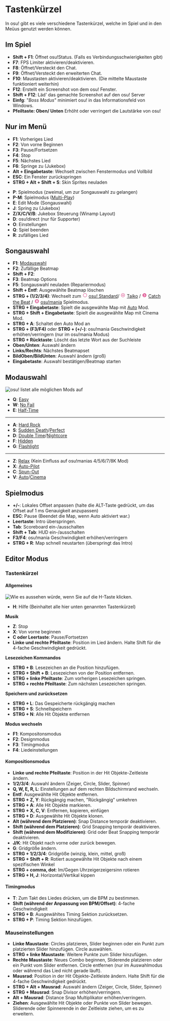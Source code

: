 Tastenkürzel
==============

In osu! gibt es viele verschiedene Tastenkürzel, welche im Spiel und in den Meüus genutzt werden können.

Im Spiel
--------

-   **Shift + F1**: Öffnet osu!Status. (Falls es Verbindungsschwierigkeiten gibt)
-   **F7**: FPS Limiter aktivieren/deaktivieren.
-   **F8**: Öffnet/Versteckt den Chat.
-   **F9**: Öffnet/Versteckt den erweiterten Chat.
-   **F10**: Maustasten aktivieren/deaktivieren. (Die mittelte Maustaste funktioniert weiterhin)
-   **F12**: Erstellt ein Screenshot von dem osu! Fenster.
-   **Shift + F12**: Läd' das gemachte Screenshot auf den osu! Server
-   **Einfg**: "*Boss Modus*" minimiert osu! in das Informationsfeld von Windows.
-   **Pfeiltaste: Oben/ Unten** Erhöht oder verringert die Lautstärke von osu!

Nur im Menü
-----------

-   **F1**: Vorheriges Lied
-   **F2**: Von vorne Beginnen
-   **F3**: Pause/Fortsetzen
-   **F4**: Stop
-   **F5**: Nächstes Lied
-   **F6**: Springe zu (Jukebox)
-   **Alt + Eingabetaste**: Wechselt zwischen Fenstermodus und Vollbild
-   **ESC**: Ein Fenster zurückspringen
-   **STRG + Alt + Shift + S**: Skin Sprites neuladen

<!-- -->

-   **P**: Spielmodus (zweimal, um zur Songauswahl zu gelangen)
-   **P-M**: Spielmodus ([Multi-Play](/wiki/Multi))
-   **E**: Edit Mode (Songauswahl)
-   **J**: Spring zu (Jukebox)
-   **Z/X/C/V/B**: Jukebox Steuerung (Winamp Layout)
-   **D**: osu!direct (nur für Supporter)
-   **O**: Einstellungen
-   **Q**: Spiel beenden
-   **R**: zufälliges Lied

Songauswahl
-----------

-   **F1**: [Modauswahl](/wiki/Game_Modifiers)
-   **F2**: Zufällige Beatmap
-   **Shift + F2**:
-   **F3**: Beatmap Options
-   **F5**: Songauswahl neuladen (Repariermodus)
-   **Shift + Entf**: Ausgewählte Beatmap löschen
-   **STRG + (1/2/3/4)**: Wechselt zum ![osu! Icon](/wiki/shared/mode/osu.png "osu! Icon") [osu! Standard](/wiki/Game_Modes/osu!)/ ![osu!taiko Icon](/wiki/shared/mode/taiko.png "osu!taiko Icon") [Taiko](/wiki/Game_Modes/osu!taiko) / ![osu!catch Icon](/wiki/shared/mode/catch.png "osu!catch Icon") [Catch the Beat](/wiki/Game_Modes/osu!catch) / ![osu!mania Icon](/wiki/shared/mode/mania.png "osu!mania Icon") [osu!mania](/wiki/Game_Modes/osu!mania) Spielmodus.
-   **STRG + Eingabetaste**: Spielt die ausgewählte Map mit [Auto](/wiki/Game_Modifiers) Mod.
-   **STRG + Shift + Eingabetaste**: Spielt die ausgewählte Map mit Cinema Mod.
-   **STRG + A**: Schaltet den Auto Mod an
-   **STRG + (F3/F4)** oder **STRG + (+/-)**: osu!mania Geschwindigkeit erhöhen/verringern (nur im osu!mania Modus)
-   **STRG + Rücktaste**: Löscht das letzte Wort aus der Suchleiste
-   **Oben/Unten**: Auswahl ändern
-   **Links/Rechts**: Nächstes Beatmapset
-   **BildOben/BildUnten**: Auswahl ändern (groß)
-   **Eingabetaste**: Auswahl bestätigen/Beatmap starten

Modauswahl
----------

![osu! listet alle möglichen Mods auf](Soloplay8.png "osu! listet alle möglichen Mods auf")

-   **Q**: [Easy](/wiki/Game_Modifiers)
-   **W**: [No Fail](/wiki/Game_Modifiers)
-   **E**: [Half-Time](/wiki/Game_Modifiers)

------------------------------------------------------------------------

-   **A**: [Hard Rock](/wiki/Game_Modifiers)
-   **S**: [Sudden Death](/wiki/Game_Modifiers)/[Perfect](/wiki/Game_Modifiers)
-   **D**: [Double Time](/wiki/Game_Modifiers)/[Nightcore](/wiki/Game_Modifiers)
-   **F**: [Hidden](/wiki/Game_Modifiers)
-   **G**: [Flashlight](/wiki/Game_Modifiers)

------------------------------------------------------------------------

-   **Z**: [Relax](/wiki/Game_Modifiers) (Kein Einfluss auf osu!manias 4/5/6/7/8K Mod)
-   **X**: [Auto-Pilot](/wiki/Game_Modifiers)
-   **C**: [Spun-Out](/wiki/Game_Modifiers)
-   **V**: [Auto](/wiki/Game_Modifiers)/[Cinema](/wiki/Game_Modifiers)

Spielmodus
----------

-   **+/-**: Lokales Offset anpassen (halte die ALT-Taste gedrückt, um das Offset auf 1 ms Genauigkeit anzupassen)
-   **ESC**: Pause (Beendet die Map, wenn Auto aktiviert war.)
-   **Leertaste**: Intro überspringen.
-   **Tab**: Scoreboard ein-/ausschalten
-   **Shift + Tab**: HUD ein-/ausschalten
-   **F3/F4**: osu!mania Geschwindigkeit erhöhen/verringern
-   **STRG + R**: Map schnell neustarten (überspringt das Intro)

Editor Modus
------------

### Tastenkürzel

#### Allgemeines

![Wie es aussehen würde, wenn Sie auf die H-Taste klicken.](Edit_Help.jpg "Wie es aussehen würde, wenn Sie auf die H-Taste klicken.")

-   **H**: Hilfe (Beinhaltet alle hier unten genannten Tastenkürzel)

**Musik**

-   **Z**: Stop
-   **X**: Von vorne beginnen
-   **C oder Leertaste**: Pause/Fortsetzen
-   **Linke und rechte Pfeiltaste**: Position im Lied ändern. Halte Shift für die 4-fache Geschwindigkeit gedrückt.

**Lesezeichen Kommandos**

-   **STRG + B**: Lesezeichen an die Position hinzufügen.
-   **STRG + Shift + B**: Lesezeichen von der Position entfernen.
-   **STRG + linke Pfeiltaste**: Zum vorherigen Lesezeichen springen.
-   **STRG + rechte Pfeiltaste**: Zum nächsten Lesezeichen springen.

**Speichern und zurücksetzen**

-   **STRG + L**: Das Gespeicherte rückgängig machen
-   **STRG + S**: Schnellspeichern
-   **STRG + N**: Alle Hit Objekte entfernen

**Modus wechseln**

-   **F1**: Kompositonsmodus
-   **F2**: Designmodus
-   **F3**: Timingmodus
-   **F4**: Liedeinstellungen

#### Kompositionsmodus

-   **Linke und rechte Pfeiltaste**: Position in der Hit Objekte-Zeitleiste ändern.
-   **1/2/3/4**: Auswahl ändern (Zeiger, Circle, Slider, Spinner)
-   **Q, W, E, R, L**: Einstellungen auf dem rechten Bildschirmrand wechseln.
-   **Entf**: Ausgewählte Hit Objekte entfernen.
-   **STRG + Z, Y**: Rückgängig machen, "Rückgängig" umkehren
-   **STRG + A**: Alle Hit Objekte markieren.
-   **STRG + X, C, V**: Entfernen, kopieren, einfügen
-   **STRG + D**: Ausgewählte Hit Objekte klonen.
-   **Alt (während dem Platzieren)**: Snap Distance temporär deaktivieren.
-   **Shift (während dem Platzieren)**: Grid Snapping temporär deaktivieren.
-   **Shift (während dem Modifizieren)**: Grid oder Beat Snapping temporär deaktivieren.
-   **J/K**: Hit Objekt nach vorne oder zurück bewegen.
-   **G**: Gridgröße ändern.
-   **STRG + 1/2/3/4**: Gridgröße (winzig, klein, mittel, groß)
-   **STRG + Shift + R**: Rotiert ausgewählte Hit Objekte nach einem spezifischen Winkel
-   **STRG + comma, dot**: Im/Gegen Uhrzeigerzeigersinn rotieren
-   **STRG + H, J**: Horizontal/Vertikal kippen

#### Timingmodus

-   **T**: Zum Takt des Liedes drücken, um die BPM zu bestimmen.
-   **Shift (während der Anpassung von BPM/Offset)**: 4-fache Geschwindigkeit
-   **STRG + B**: Ausgewähltes Timing Sektion zurücksetzen.
-   **STRG + P**: Timing Sektion hinzufügen.

### Mauseinstellungen

-   **Linke Maustaste**: Circles platzieren, Slider beginnen oder ein Punkt zum platzierten Slider hinzufügen. Circle auswählen.
-   **STRG + linke Maustaste**: Weitere Punkte zum Slider hinzufügen.
-   **Rechte Maustaste**: Neues Combo beginnen, Sliderende platzieren oder ein Punkt vom Slider entfernen. Circle entfernen (nur im Auswahlmodus oder während das Lied nicht gerade läuft).
-   **Mausrad**: Position in der Hit Objekte-Zeitleiste ändern. Halte Shift für die 4-fache Geschwindigkeit gedrückt.
-   **STRG + Alt + Mausrad**: Auswahl ändern (Zeiger, Circle, Slider, Spinner)
-   **STRG + Mausrad**: Snap Divisor erhöhen/verringern.
-   **Alt + Mausrad**: Distance Snap Multiplikator erhöhen/verringern.
-   **Ziehen**: Ausgewählte Hit Objekte oder Punkte von Slider bewegen. Sliderende oder Spinnerende in der Zeitleiste ziehen, um es zu erweitern.
